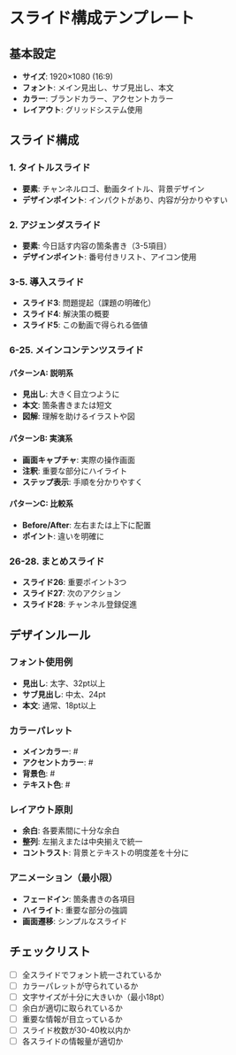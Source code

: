 # スライド構成テンプレート

## 基本設定
- **サイズ**: 1920×1080 (16:9)
- **フォント**: メイン見出し、サブ見出し、本文
- **カラー**: ブランドカラー、アクセントカラー
- **レイアウト**: グリッドシステム使用

## スライド構成

### 1. タイトルスライド
- **要素**: チャンネルロゴ、動画タイトル、背景デザイン
- **デザインポイント**: インパクトがあり、内容が分かりやすい

### 2. アジェンダスライド
- **要素**: 今日話す内容の箇条書き（3-5項目）
- **デザインポイント**: 番号付きリスト、アイコン使用

### 3-5. 導入スライド
- **スライド3**: 問題提起（課題の明確化）
- **スライド4**: 解決策の概要
- **スライド5**: この動画で得られる価値

### 6-25. メインコンテンツスライド
#### パターンA: 説明系
- **見出し**: 大きく目立つように
- **本文**: 箇条書きまたは短文
- **図解**: 理解を助けるイラストや図

#### パターンB: 実演系
- **画面キャプチャ**: 実際の操作画面
- **注釈**: 重要な部分にハイライト
- **ステップ表示**: 手順を分かりやすく

#### パターンC: 比較系
- **Before/After**: 左右または上下に配置
- **ポイント**: 違いを明確に

### 26-28. まとめスライド
- **スライド26**: 重要ポイント3つ
- **スライド27**: 次のアクション
- **スライド28**: チャンネル登録促進

## デザインルール

### フォント使用例
- **見出し**: 太字、32pt以上
- **サブ見出し**: 中太、24pt
- **本文**: 通常、18pt以上

### カラーパレット
- **メインカラー**: #
- **アクセントカラー**: #
- **背景色**: #
- **テキスト色**: #

### レイアウト原則
- **余白**: 各要素間に十分な余白
- **整列**: 左揃えまたは中央揃えで統一
- **コントラスト**: 背景とテキストの明度差を十分に

### アニメーション（最小限）
- **フェードイン**: 箇条書きの各項目
- **ハイライト**: 重要な部分の強調
- **画面遷移**: シンプルなスライド

## チェックリスト
- [ ] 全スライドでフォント統一されているか
- [ ] カラーパレットが守られているか
- [ ] 文字サイズが十分に大きいか（最小18pt）
- [ ] 余白が適切に取られているか
- [ ] 重要な情報が目立っているか
- [ ] スライド枚数が30-40枚以内か
- [ ] 各スライドの情報量が適切か